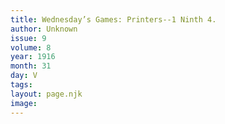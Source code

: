 ```yaml
---
title: Wednesday’s Games: Printers--1 Ninth 4.
author: Unknown
issue: 9
volume: 8
year: 1916
month: 31
day: V
tags:
layout: page.njk
image:
---
```

